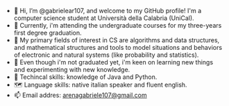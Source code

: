 - 🤝 Hi, I’m @gabrielear107, and welcome to my GitHub profile! I'm a computer science student at Università della Calabria (UniCal).
- 📖 Currently, i'm attending the undergraduate courses for my three-years first degree graduation.
- 📌 My primary fields of interest in CS are algorithms and data structures, and mathematical structures and tools to model situations and behaviors of electronic and natural systems (like probability and statistics).
- 🌱 Even though i'm not graduated yet, i'm keen on learning new things and experimenting with new knowledge.
- 🔧 Techincal skills: knowledge of Java and Python.
- 🗺️ Language skills: native italian speaker and fluent english.
- 📫 Email addres: arenagabriele107@gmail.com


